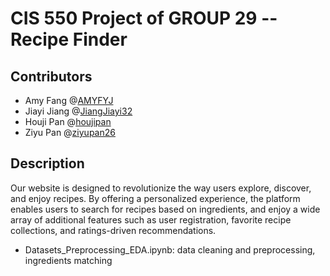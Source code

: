 # CIS 550 Project of GROUP 29 -- Recipe Finder
## Contributors
* Amy Fang @[AMYFYJ](https://github.com/AMYFYJ)
* Jiayi Jiang @[JiangJiayi32](https://github.com/JiangJiayi32)
* Houji Pan @[houjipan](https://github.com/houjipan)
* Ziyu Pan @[ziyupan26](https://github.com/ziyupan26)

## Description
Our website is designed to revolutionize the way users explore, discover, and enjoy recipes. By offering a personalized experience, the platform enables users to search for recipes based on ingredients, and enjoy a wide array of additional features such as user registration, favorite recipe collections, and ratings-driven recommendations. 

* Datasets_Preprocessing_EDA.ipynb: data cleaning and preprocessing, ingredients matching
